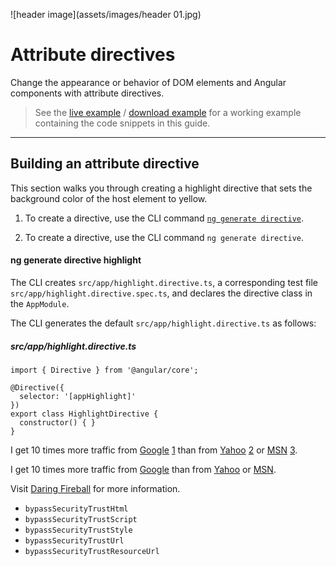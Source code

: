 ![header image](assets/images/header 01.jpg)

# Attribute directives

Change the appearance or behavior of DOM elements and Angular components with attribute directives.

> See the [live example](https://angular.io/generated/live-examples/attribute-directives/stackblitz.html) / [download example](https://angular.io/generated/zips/attribute-directives/attribute-directives.zip) for a working example containing the code snippets in this guide.
---

## Building an attribute directive

This section walks you through creating a highlight directive that sets the background color of the host element to yellow.

1. To create a directive, use the CLI command [`ng generate directive`](https://angular.io/guide/security).

1. To create a directive, use the CLI command `ng generate directive`.

#### ng generate directive highlight

The CLI creates `src/app/highlight.directive.ts`, a corresponding test file `src/app/highlight.directive.spec.ts`, and declares the directive class in the `AppModule`.

The CLI generates the default `src/app/highlight.directive.ts` as follows:

##### src/app/highlight.directive.ts

```
import { Directive } from '@angular/core';

@Directive({
  selector: '[appHighlight]'
})
export class HighlightDirective {
  constructor() { }
}
```

I get 10 times more traffic from [Google] [1] than from
[Yahoo] [2] or [MSN] [3].

I get 10 times more traffic from [Google][] than from
[Yahoo][] or [MSN][].

Visit [Daring Fireball][] for more information.

- `bypassSecurityTrustHtml`
- `bypassSecurityTrustScript`
- `bypassSecurityTrustStyle`
- `bypassSecurityTrustUrl`
- `bypassSecurityTrustResourceUrl`

[1]: http://google.com/        "Google"
[2]: http://search.yahoo.com/  "Yahoo Search"
[3]: http://search.msn.com/    "MSN Search"

[Daring Fireball]: http://daringfireball.net/

[google]: http://google.com/        "Google"
[yahoo]:  http://search.yahoo.com/  "Yahoo Search"
[msn]:    http://search.msn.com/    "MSN Search"